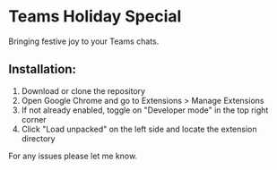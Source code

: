 # Teams Holiday Special
Bringing festive joy to your Teams chats.

## Installation:
1. Download or clone the repository
2. Open Google Chrome and go to Extensions > Manage Extensions
3. If not already enabled, toggle on "Developer mode" in the top right corner
4. Click "Load unpacked" on the left side and locate the extension directory

For any issues please let me know.
